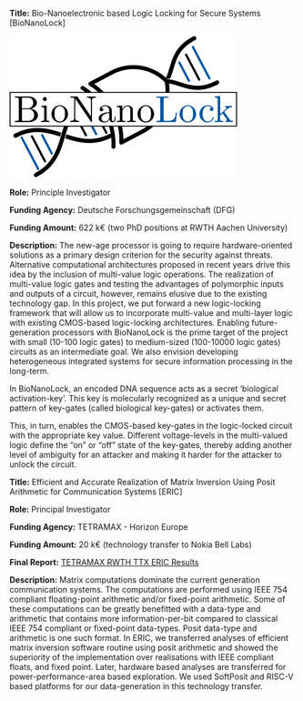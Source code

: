 **Title:** Bio-Nanoelectronic based Logic Locking for Secure Systems [BioNanoLock]

![BioNanoLock](assets/css/BioNanoLock-Logo.png)

**Role:** Principle Investigator

**Funding Agency:** Deutsche Forschungsgemeinschaft (DFG) 

**Funding Amount:** 622 k€ (two PhD positions at RWTH Aachen University)

**Description:** The new-age processor is going to require hardware-oriented solutions as a primary design criterion for the security against threats. Alternative computational architectures proposed in recent years drive this idea by the inclusion of multi-value logic operations. The realization of multi-value logic gates and testing the advantages of polymorphic inputs and outputs of a circuit, however, remains elusive due to the existing technology gap. In this project, we put forward a new logic-locking framework that will allow us to incorporate multi-value and multi-layer logic with existing CMOS-based logic-locking architectures. Enabling future-generation processors with BioNanoLock is the prime target of the project with small (10-100 logic gates) to medium-sized (100-10000 logic gates) circuits as an intermediate goal. We also envision developing heterogeneous integrated systems for secure information processing in the long-term.

In BioNanoLock, an encoded DNA sequence acts as a secret ‘biological activation-key’. This key is molecularly recognized as a unique and secret pattern of key-gates (called biological key-gates) or activates them.

This, in turn, enables the CMOS-based key-gates in the logic-locked circuit with the appropriate key value. Different voltage-levels in the multi-valued logic define the “on” or “off” state of the key-gates, thereby adding another level of ambiguity for an attacker and making it harder for the attacker to unlock the circuit.

**Title:** Efficient and Accurate Realization of Matrix Inversion Using Posit Arithmetic for Communication Systems [ERIC]

**Role:** Principal Investigator 

**Funding Agency:** TETRAMAX - Horizon Europe

**Funding Amount:** 20 k€ (technology transfer to Nokia Bell Labs)

**Final Report:** [TETRAMAX RWTH TTX ERIC Results]([https://www.tetramax.eu/media/public/tts/TETRAMAX_RWTH_TTX_ERIC_results.pdf](https://www.tetramax.eu/ttx/funded-projects/#/58/eric-efficient-and-accurate-realization-of-matrix-inversion-using-posit-arithmetic-for-communication-systems/))

**Description:** Matrix computations dominate the current generation communication systems. The computations are performed using IEEE 754 compliant floating-point arithmetic and/or fixed-point arithmetic. Some of these computations can be greatly benefitted with a data-type and arithmetic that contains more information-per-bit compared to classical IEEE 754 compliant or fixed-point data-types. Posit data-type and arithmetic is one such format. In ERIC, we transferred analyses of efficient matrix inversion software routine using posit arithmetic and showed the superiority of the implementation over realisations with IEEE compliant floats, and fixed point. Later, hardware based analyses are transferred for power-performance-area based exploration. We used SoftPosit and RISC-V based platforms for our data-generation in this technology transfer.
